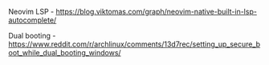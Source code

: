 Neovim LSP - 
https://blog.viktomas.com/graph/neovim-native-built-in-lsp-autocomplete/


Dual booting - 
https://www.reddit.com/r/archlinux/comments/13d7rec/setting_up_secure_boot_while_dual_booting_windows/



